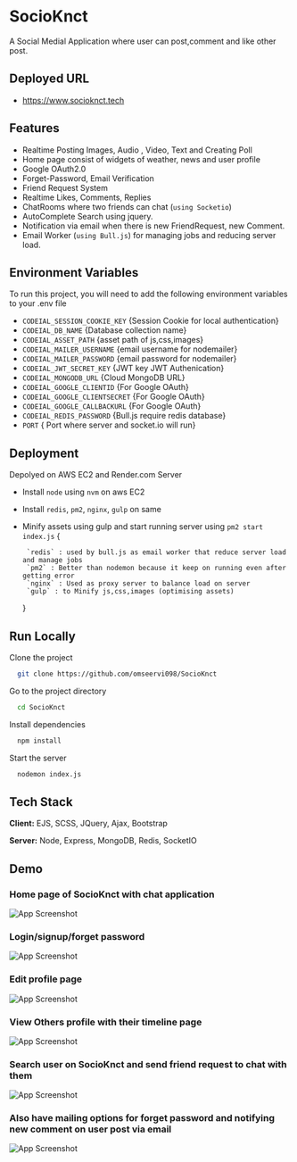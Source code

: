 
# SocioKnct

A Social Medial Application where user can post,comment and like other post.

## Deployed URL
- <a href="https://socioknct.tech">https://www.socioknct.tech</a>

## Features
- Realtime Posting Images, Audio , Video, Text and Creating Poll
- Home page consist of widgets of weather, news and user profile
- Google OAuth2.0
- Forget-Password, Email Verification 
- Friend Request System
- Realtime Likes, Comments, Replies
- ChatRooms where two friends can chat (`using Socketio`)
- AutoComplete Search using jquery.
- Notification via email when there is new FriendRequest, new Comment.
- Email Worker (`using Bull.js`) for managing jobs and reducing server load.
 




## Environment Variables

To run this project, you will need to add the following environment variables to your .env file

- `CODEIAL_SESSION_COOKIE_KEY` {Session Cookie for local authentication}
- `CODEIAL_DB_NAME`   {Database collection name}
- `CODEIAL_ASSET_PATH`  {asset path of js,css,images}
- `CODEIAL_MAILER_USERNAME` {email username for nodemailer}
- `CODEIAL_MAILER_PASSWORD` {email password for nodemailer}
- `CODEIAL_JWT_SECRET_KEY` {JWT key JWT Authenication}
- `CODEIAL_MONGODB_URL` {Cloud MongoDB URL}
- `CODEIAL_GOOGLE_CLIENTID`  {For Google OAuth}
- `CODEIAL_GOOGLE_CLIENTSECRET` {For Google OAuth}
- `CODEIAL_GOOGLE_CALLBACKURL` {For Google OAuth}
- `CODEIAL_REDIS_PASSWORD` {Bull.js require redis database}
- `PORT` { Port where server and socket.io will run}

## Deployment

Depolyed on AWS EC2 and Render.com Server

- Install `node` using `nvm` on aws EC2
- Install `redis`, `pm2`, `nginx`, `gulp` on same
- Minify assets using gulp and start running server using `pm2 start index.js`
  {
    
       `redis` : used by bull.js as email worker that reduce server load and manage jobs
       `pm2` : Better than nodemon because it keep on running even after getting error
       `nginx` : Used as proxy server to balance load on server
       `gulp` : to Minify js,css,images (optimising assets)

  }
## Run Locally

Clone the project

```bash
  git clone https://github.com/omseervi098/SocioKnct
```

Go to the project directory

```bash
  cd SocioKnct
```

Install dependencies

```bash
  npm install
```

Start the server

```bash
  nodemon index.js
```


## Tech Stack

**Client:** EJS, SCSS, JQuery, Ajax, Bootstrap

**Server:** Node, Express, MongoDB, Redis, SocketIO





## Demo

### Home page of SocioKnct with chat application
![App Screenshot](https://raw.githubusercontent.com/omseervi098/SocioKnct/master/ss/chat-home.png)

### Login/signup/forget password
![App Screenshot](https://raw.githubusercontent.com/omseervi098/SocioKnct/master/ss/loginpage.png)

### Edit profile page
![App Screenshot](https://raw.githubusercontent.com/omseervi098/SocioKnct/master/ss/edit-profile.png)

### View Others profile with their timeline page 
![App Screenshot](https://raw.githubusercontent.com/omseervi098/SocioKnct/master/ss/timeline-profile.png)

### Search user on SocioKnct and send friend request to chat with them
![App Screenshot](https://raw.githubusercontent.com/omseervi098/SocioKnct/master/ss/search.png)

### Also have mailing options for forget password and notifying new comment on user post via email
![App Screenshot](https://raw.githubusercontent.com/omseervi098/SocioKnct/master/ss/mailer.jpg)
